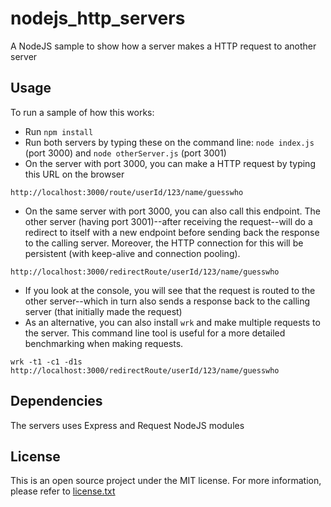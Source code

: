 # nodejs_http_servers
A NodeJS sample to show how a server makes a HTTP request to another server

## Usage

To run a sample of how this works:
* Run `npm install`
* Run both servers by typing these on the command line: `node index.js` (port 3000) and `node otherServer.js` (port 3001)
* On the server with port 3000, you can make a HTTP request by typing this URL on the browser
```
http://localhost:3000/route/userId/123/name/guesswho
```
* On the same server with port 3000, you can also call this endpoint. The other server (having port 3001)--after receiving the request--will do a redirect to itself with a new endpoint before sending back the response to the calling server. 
Moreover, the HTTP connection for this will be persistent (with keep-alive and connection pooling).
```
http://localhost:3000/redirectRoute/userId/123/name/guesswho
```
* If you look at the console, you will see that the request is routed to the other server--which in turn also sends a response back to the calling server (that initially made the request)
* As an alternative, you can also install `wrk` and make multiple requests to the server. This command line tool is useful for a more detailed benchmarking when making requests.
```
wrk -t1 -c1 -d1s http://localhost:3000/redirectRoute/userId/123/name/guesswho
```

## Dependencies

The servers uses Express and Request NodeJS modules

## License

This is an open source project under the MIT license.  For more information, please refer to [license.txt](license.txt) 
